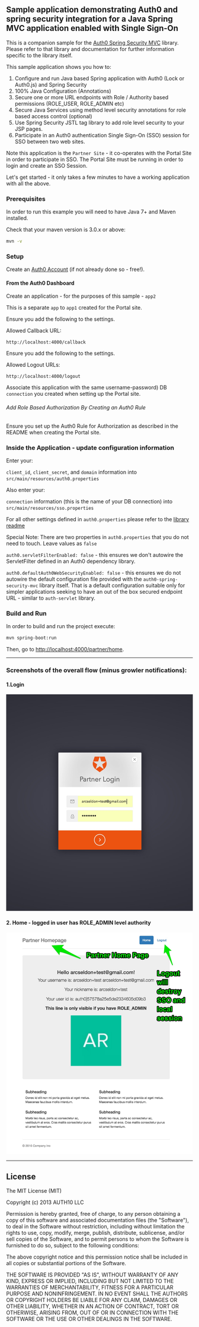 ## Sample application demonstrating Auth0 and spring security integration for a Java Spring MVC application enabled with Single Sign-On

This is a companion sample for the [Auth0 Spring Security MVC](https://github.com/auth0/auth0-spring-security-mvc) library.
Please refer to that library and documentation for further information specific to the library itself.

This sample application shows you how to:

 1. Configure and run Java based Spring application with Auth0 (Lock or Auth0.js) and Spring Security
 2. 100% Java Configuration (Annotations)
 3. Secure one or more URL endpoints with Role / Authority based permissions (ROLE_USER, ROLE_ADMIN etc)
 4. Secure Java Services using method level security annotations for role based access control (optional)
 5. Use Spring Security JSTL tag library to add role level security to your JSP pages.
 6. Participate in an Auth0 authentication Single Sign-On (SSO) session for SSO between two web sites.

 Note this application is the `Partner Site` - it co-operates with the Portal Site
 in order to participate in SSO. The Portal Site must be running in order to login and create an SSO Session.

Let's get started - it only takes a few minutes to have a working application with all the above.

### Prerequisites

In order to run this example you will need to have Java 7+ and Maven installed.

Check that your maven version is 3.0.x or above:

```sh
mvn -v
```

### Setup

Create an [Auth0 Account](https://auth0.com) (if not already done so - free!).


#### From the Auth0 Dashboard

Create an application - for the purposes of this sample - `app2`

This is a separate `app` to `app1` created for the Portal site.

Ensure you add the following to the settings.

Allowed Callback URL:

```
http://localhost:4000/callback
```

Ensure you add the following to the settings.

Allowed Logout URLs:

```
http://localhost:4000/logout
```

Associate this application with the same username-password) DB `connection` you created
when setting up the Portal site.


###### Add Role Based Authorization By Creating an Auth0 Rule

Ensure you set up the Auth0 Rule for Authorization as described in the README when creating the Portal site.


### Inside the Application - update configuration information

Enter your:

`client_id`, `client_secret`, and `domain` information into `src/main/resources/auth0.properties`

Also enter your:

`connection` information (this is the name of your DB connection) into `src/main/resources/sso.properties`

For all other settings defined in `auth0.properties` please refer to the [library readme](https://github.com/auth0/auth0-spring-security-mvc#auth0configuration)

Special Note: There are two properties in `auth0.properties` that you do not need to touch. Leave values as `false`

`auth0.servletFilterEnabled: false` - this ensures we don't autowire the ServletFilter defined in an Auth0 dependency
library.

`auth0.defaultAuth0WebSecurityEnabled: false` - this ensures we do not autowire the default configuration file
provided with the `auth0-spring-security-mvc` library itself. That is a default configuration suitable only for
simpler applications seeking to have an out of the box secured endpoint URL - similar to `auth-servlet` library.


### Build and Run

In order to build and run the project execute:

```sh
mvn spring-boot:run
```

Then, go to [http://localhost:4000/partner/home](http://localhost:4000/partner/home).

---

### Screenshots of the overall flow (minus growler notifications):


#### 1.Login

![](img/1.login.jpg)

#### 2. Home - logged in user has ROLE_ADMIN level authority

![](img/2.home.jpg)


---


## License

The MIT License (MIT)

Copyright (c) 2013 AUTH10 LLC

Permission is hereby granted, free of charge, to any person obtaining a copy
of this software and associated documentation files (the "Software"), to deal
in the Software without restriction, including without limitation the rights
to use, copy, modify, merge, publish, distribute, sublicense, and/or sell
copies of the Software, and to permit persons to whom the Software is
furnished to do so, subject to the following conditions:

The above copyright notice and this permission notice shall be included in
all copies or substantial portions of the Software.

THE SOFTWARE IS PROVIDED "AS IS", WITHOUT WARRANTY OF ANY KIND, EXPRESS OR
IMPLIED, INCLUDING BUT NOT LIMITED TO THE WARRANTIES OF MERCHANTABILITY,
FITNESS FOR A PARTICULAR PURPOSE AND NONINFRINGEMENT. IN NO EVENT SHALL THE
AUTHORS OR COPYRIGHT HOLDERS BE LIABLE FOR ANY CLAIM, DAMAGES OR OTHER
LIABILITY, WHETHER IN AN ACTION OF CONTRACT, TORT OR OTHERWISE, ARISING FROM,
OUT OF OR IN CONNECTION WITH THE SOFTWARE OR THE USE OR OTHER DEALINGS IN
THE SOFTWARE.
